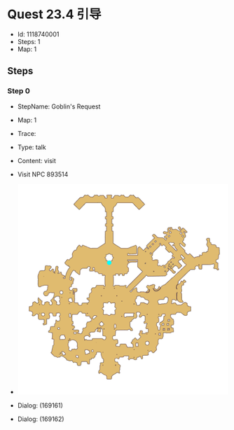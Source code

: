 # Quest 23.4 引导

- Id: 1118740001
- Steps: 1
- Map: 1

## Steps

### Step 0
- StepName:  Goblin's Request
- Map:  1
- Trace:  
- Type:  talk
- Content:  visit
- Visit NPC 893514

- ![images/1118740001_0.png](images/1118740001_0.png)
- Dialog: (169161)
- Dialog: (169162)


